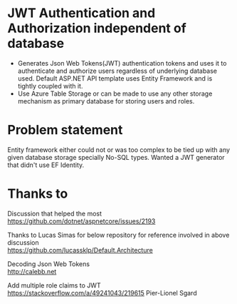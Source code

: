 # JWT Authentication and Authorization independent of database
* Generates Json Web Tokens(JWT) authentication tokens and uses it to authenticate and authorize users regardless of underlying database used. Default ASP.NET API template uses Entity Framework and is tightly coupled with it.
* Use Azure Table Storage or can be made to use any other storage mechanism as primary database for storing users and roles.
 
# Problem statement
Entity framework either could not or was too complex to be tied up with any given database storage specially No-SQL types. Wanted a JWT generator that didn't use EF Identity.
 
# Thanks to
Discussion that helped the most  
https://github.com/dotnet/aspnetcore/issues/2193

Thanks to Lucas Simas for below repository for reference involved in above discussion  
https://github.com/lucassklp/Default.Architecture 

Decoding Json Web Tokens  
http://calebb.net

Add multiple role claims to JWT   
https://stackoverflow.com/a/49241043/219615 Pier-Lionel Sgard
